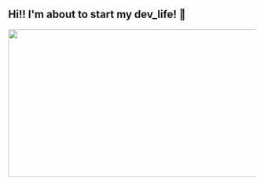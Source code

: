 ## Hi!! I'm about to start my dev_life! 🤗

<!--
**BBiT808/BBiT808** is a ✨ _special_ ✨ repository because its `README.md` (this file) appears on your GitHub profile.

Here are some ideas to get you started:

- 🔭 I’m currently working on ...
- 🌱 I’m currently learning ...
- 👯 I’m looking to collaborate on ...
- 🤔 I’m looking for help with ...
- 💬 Ask me about ...
- 📫 How to reach me: ...
- 😄 Pronouns: ...
- ⚡ Fun fact: ...
-->

<a href="https://www.gitanimals.org/en_US?utm_medium=image&utm_source=BBiT808&utm_content=farm">
<img
  src="https://render.gitanimals.org/farms/BBiT808"
  width="600"
  height="300"
/>
</a>
